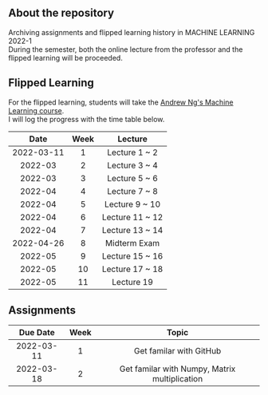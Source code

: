 ## About the repository  
Archiving assignments and flipped learning history in MACHINE LEARNING 2022-1   
During the semester, both the online lecture from the professor and the flipped learning will be proceeded.   

## Flipped Learning    
For the flipped learning, students will take the [Andrew Ng's Machine Learning course](https://www.youtube.com/playlist?list=PLLssT5z_DsK-h9vYZkQkYNWcItqhlRJLN).   
I will log the progress with the time table below. 

|       Date       | Week | Lecture |   
|:----------------:|:------:|:----------------------------------------:|  
| 2022-03-11 | 1  | Lecture 1 ~ 2|    
| 2022-03 | 2  | Lecture 3 ~ 4| 
| 2022-03 | 3  | Lecture 5 ~ 6 | 
| 2022-04 | 4  | Lecture 7 ~ 8 | 
| 2022-04| 5  | Lecture 9 ~ 10 | 
| 2022-04 | 6  | Lecture 11 ~ 12  | 
| 2022-04 | 7  | Lecture 13 ~ 14  | 
| 2022-04-26 | 8  | Midterm Exam | 
| 2022-05 | 9  | Lecture 15 ~ 16  | 
| 2022-05 | 10  | Lecture 17 ~ 18  | 
| 2022-05 | 11  | Lecture 19  |


## Assignments   

|       Due Date       | Week | Topic |   
|:----------------:|:------:|:----------------------------------------:|  
| 2022-03-11 | 1  | Get familar with GitHub|
| 2022-03-18 | 2  | Get familar with Numpy, Matrix multiplication| 
